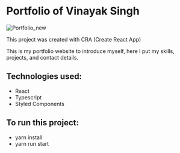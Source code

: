# Portfolio of Vinayak Singh
![Portfolio_new](https://github.com/PiyushChaukade/Portfolio/assets/93372962/b49d2c41-cdcc-4e9e-a566-e71d2679649b)
 
This project was created with CRA (Create React App)

This is my portfolio website to introduce myself, here I put my skills, projects, and contact details.

## Technologies used:
- React
- Typescript
- Styled Components
 
## To run this project:
- yarn install
- yarn run start
